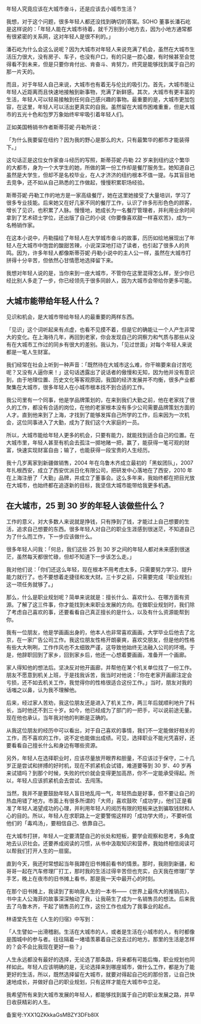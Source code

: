 年轻人究竟应该在大城市奋斗，还是应该去小城市生活？

我想，对于这个问题，很多年轻人都还没找到确切的答案。SOHO 董事长潘石屹是这样说的：「年轻人能在大城市待着，就千万别到小地方去，因为小地方通常都有很紧密的关系网，这对年轻人是很不利的。」

潘石屹为什么会这么说呢？因为大城市对年轻人来说充满了机会，虽然在大城市生活压力很大，没有房子、车子，也没有户口，有的只是一腔心酸，有时候甚至会觉得看不到未来，但是只要你肯付出、肯奋斗、肯努力，终究是能够找到属于自己的那一片天的。

而且，对于年轻人自己来说，大城市也有着无与伦比的吸引力。首先，大城市能让年轻人近距离而且快速地接触到新事物，充满了新鲜感。其次，大城市有更丰富的生活，年轻人可以轻易接触到任何自己感兴趣的事物。最重要的是，大城市更加包容，在这里，年轻人可以活出更真实的自我。虽然留在大城市困难重重，但是大城市的五光十色和包罗万象始终牢牢吸引着年轻人们。

正如美国畅销书作者斯蒂芬妮·丹勒所说：

「为什么我要留在纽约？因为我的野心是那么的大，只有最繁华的都市才能装得下。」

这句话正是这位女作家奋斗经历的写照，斯蒂芬妮·丹勒 22 岁来到纽约这个繁华的大都市，身为一个大学生的她，所做的第一份工作却是餐厅服务生。她知道自己虽然是大学生，但却不是名校毕业，在人才济济的纽约根本不值一提。与其盲目地去竞争，还不如从自己熟悉的工作做起，慢慢积累职场经验。

斯蒂芬妮·丹勒工作的地方是一家高级餐厅，她在这里她接受了大量培训，学习了很多专业技能。后来她又在好几家不同的餐厅工作，认识了许多形形色色的顾客，增长了见识，也积累了人脉。慢慢地，她成长为一名餐厅管理者，并利用业余时间拿到了艺术硕士学位，还出版了自己的小说《你要像喜欢甜一样喜欢苦》，成为一名畅销作家。

在这本小说中，丹勒描绘了年轻人在大学城市奋斗的故事，历历如绘地展现出了年轻人在大城市中饱尝的酸甜苦辣，小说深深地打动了读者，也引起了很多人的共鸣。因为，许多年轻人都像斯蒂芬妮·丹勒小说中的主人公一样，虽然在大城市打拼得十分辛苦，但依然心甘情愿地选择留下来。

我想对年轻人说的是，当你来到一座大城市，不管你在这里混得怎么样，至少你已经比别人多走了一步，你已经领先于很多同龄人，因为大城市会带给你更多可能。

## **大城市能带给年轻人什么？**

见识和机会，是大城市带给年轻人的最重要的两样东西。

「见识」这个词听起来有点虚，也看不见摸不着，但是它的确能让一个人产生非常大的变化。在上海待几年，再回到老家，你会发现自己的洞察力和气质与那些从没有在大城市工作过的同乡有很大的差别。我认为，「见过世面」对每个年轻人来说都是一笔人生财富。

我们经常在社会上听到一种声音：「既然待在大城市这么难，你干嘛要来自讨苦吃呢？又没有人逼你来！」这句话透露出了说话者的傲慢和无知，因为他并没有意识到，由于地理位置、历史文化等客观原因，我国的经济发展并不均衡，很多产业都聚集在大城市，很多年轻人在小城市根本找不到合适的工作。

我公司里有一个同事，他是学品牌策划的，在来到我们大勤之前，他在老家找了很久的工作，都没有合适的岗位，在他的老家根本没有多少公司需要品牌策划方面的人才。直到他来到了上海，才找到了能够发挥自己所学的工作，后来因为一次机会，这位同事进入了大勤，成为了我们这个大家庭的一员。

所以，大城市能给年轻人更多的机会，只要有能力，就能找到适合自己的位置。在大城市里，年轻人甚至有机会去孤注一掷地赌一把，赢了，能获得一笔可观的财富，快速实现财富自由；输了，也能获得一段宝贵的人生经历。

我十几岁离家到新疆做销售，2004 年在乌鲁木齐成立最初的「黑蚁团队」，2007 年扎根西安，成立了西安优派日化有限公司，把研发中心落地在了西安，2010 年在上海注册了「大勤」品牌，并成立了董事会。这么多年来，我始终都在把目光放在大城市，也始终都在追逐新的目标，我坚信大城市能带给我更多机遇。

## **在大城市，25 到 30 岁的年轻人该做些**什么？

工作的意义，对大多数人来说就是挣钱，只有挣到了钱，才能过上自己想要的生活，追求自己想要的东西。很多年轻人对自己的职业生涯感到很迷茫，不知道自己为了什么而工作，下一步应该做什么。

很多年轻人问我：「何总，我们这些 25 到 30 岁之间的年轻人都对未来感到很迷茫，虽然每天都很忙碌，但却不知道下一步该怎么走。」

我对他们说：「你们还这么年轻，现在根本不用考虑太多，只需要努力学习、提升能力就行了。也不要想着走捷径和发大财。三十岁之前，只需要完成『职业规划』这一项任务就够了。」

那么，什么是职业规划呢？简单来说就是：擅长什么、喜欢什么、在哪方面有资源。了解了这三件事，你才能找到未来职业发展的方向。在做职业规划时，我们除了考虑自己喜欢的事，还要看看自己真正擅长的是什么，以及有什么资源能帮到你。

我有一位朋友，他是学画画出身的，他本人也非常喜欢画画，大学毕业后他去了北京，在一家广告公司工作。我这位朋友性格开朗豪爽，喜欢交朋友，但是他的性格有些大大咧咧，工作作风也不太细致严谨，这导致他始终无法融入公司的环境。于是，他辞职回到了家乡，回到家乡后，他还一心想着要画画，准备开一个画廊。

家人得知他的想法后。坚决反对他开画廊，并帮他在某个机关单位找了一份工作。朋友不愿意到机关上班，于是找我诉苦，我当时对他说：「你在老家开画廊注定会亏损，还不如去机关工作，我觉得你的性格很适合这份工作。」当时，朋友对我的话嗤之以鼻，认为我不理解他。

后来，经过家人苦劝，我这位朋友还是进入了机关工作，两三年后就顺利地升了科长，当时他还不到三十岁。如今，他已经成为了部门的一把手，可以说前途无量。现在他也承认，当年我对他的判断是正确的。

从我这位朋友的经历中可以看出，对于自己喜欢的事情，我们不一定能做好相关的工作，而不喜欢的工作，说不定也能做出成绩。可见，选择职业不能光凭喜好，还要看看自己擅长什么和身边有哪些资源。

另外，年轻人在选择职业时，应该尽量放开眼界和胆量，不应该过于保守，二十几岁正是尝试和拼搏的好时机，现在不抓紧机会试错，难道要等到 30 岁、40 岁再来试错吗？到那个时候，失败的代价就会变得更加高昂，你不一定能承受得起。所以，年轻人应该抓紧机会去尝试、去闯荡。

当然，我并不是要鼓励年轻人盲目地乱闯一气，年轻热血是好事，但不要让自己的热血用错了地方。市面上有很多所谓的「大师」喜欢鼓吹「成功学」，他们正是看准了年轻人渴望成功的心理，并利用年轻人的阅历有限的短板来达到骗取钱财和人心的目的。所以，年轻人在求职路上一定要警惕这样的「成功学大师」，不要听信他们的「毒鸡汤」，要相信自己、依靠自己。

在大城市打拼，年轻人一定要清楚自己的长处和短板，要学会观察和思考，多角度地去认识社会。还要养成阅读的习惯，从书中汲取知识和营养，我始终相信阅读可以帮我们打开人生的一扇窗。

直到今天，我还时常想起当年我蹲在旧书摊前看书的情景。那时，我刚到新疆，和哥哥一起在汽车修理厂打工，那时我的生活过得辛苦但也充实，白天我在修理厂学手艺，晚上在夜市的旧书摊上看书，那是我一天中最开心的时刻。

在那个旧书摊上，我读到了影响我人生的一本书——《世界上最伟大的推销员》，书中主人公海菲的故事深深触动了我，让我萌生了成为一名销售员的想法。后来我去了乌鲁木齐，干起了销售员的工作，这份工作也成为了我事业的起点。

林语堂先生在《人生的归宿》中写到：

「人生譬如一出滑稽剧。生活在大城市的人，或者是生活在小城市的人，有时都像是围城中的参与者。往往隔着一堵墙羡慕着自己没去过的地方。那里的生活是怎样的？会不会比我现在更好一些？」

人生永远都没有最好的选择，无论选了那条路，将来都有可能后悔，职业规划也同样如此。年轻人应该明确的是，无论选择来到哪座城市，做什么工作，都是为了能更好的生活，所以，既然选择留在大城市，就要对得起自己吃的那份苦，让自己快速地成长，并做好自己的职业规划，只有这样才能在大城市中立足。

我希望所有来到大城市发展的年轻人，都能够找到属于自己的职业发展之路，并早日收获精彩的人生。

备案号:YXX1QZKkkaGsMBZY3DFb8lX